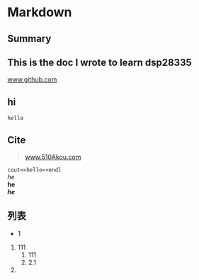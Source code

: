 # Markdown
## Summary  
This is the doc I wrote to learn dsp28335
---
www.github.com  
## hi
```
hello
```  
## Cite
> www.510Akou.com 

`
cout<<hello<<endl 
`  
*he*  
**he**  
***he***  
## 列表  
- 1
1. 111  
    1. 111  
    2. 2.1  
2. 

